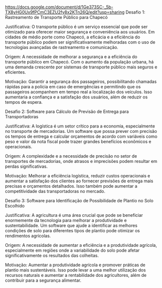 https://docs.google.com/document/d/1Ge373SC-_5b-TX8yHG0Ux9fPCmC3EZU2fy8x2KTn26Q/edit?usp=sharing
Desafio 1: Rastreamento de Transporte Público para Chapecó

Justificativa:
O transporte público é um serviço essencial que pode ser otimizado para oferecer maior segurança e conveniência aos usuários. Em cidades de médio porte como Chapecó, a eficácia e a eficiência do transporte público podem ser significativamente melhoradas com o uso de tecnologias avançadas de rastreamento e comunicação.

Origem:
A necessidade de melhorar a segurança e a eficiência do transporte público em Chapecó. Com o aumento da população urbana, há uma demanda crescente por sistemas de transporte público mais seguros e eficientes.

Motivação:
Garantir a segurança dos passageiros, possibilitando chamadas rápidas para a polícia em caso de emergências e permitindo que os passageiros acompanhem em tempo real a localização dos veículos. Isso aumentaria a confiança e a satisfação dos usuários, além de reduzir os tempos de espera.

Desafio 2: Software para Cálculo de Previsão de Entrega para Transportadoras

Justificativa:
A logística é um setor crítico para a economia, especialmente no transporte de mercadorias. Um software que possa prever com precisão os tempos de entrega e calcular orçamentos de acordo com variáveis como peso e valor da nota fiscal pode trazer grandes benefícios econômicos e operacionais.

Origem:
A complexidade e a necessidade de precisão no setor de transportes de mercadorias, onde atrasos e imprecisões podem resultar em perdas significativas.

Motivação:
Melhorar a eficiência logística, reduzir custos operacionais e aumentar a satisfação dos clientes ao fornecer previsões de entrega mais precisas e orçamentos detalhados. Isso também pode aumentar a competitividade das transportadoras no mercado.

Desafio 3: Software para Identificação de Possibilidade de Plantio no Solo Escolhido

Justificativa:
A agricultura é uma área crucial que pode se beneficiar enormemente da tecnologia para melhorar a produtividade e sustentabilidade. Um software que ajude a identificar as melhores condições de solo para diferentes tipos de plantio pode otimizar os rendimentos agrícolas.

Origem:
A necessidade de aumentar a eficiência e a produtividade agrícola, especialmente em regiões onde a variabilidade do solo pode afetar significativamente os resultados das colheitas.

Motivação:
Aumentar a produtividade agrícola e promover práticas de plantio mais sustentáveis. Isso pode levar a uma melhor utilização dos recursos naturais e aumentar a rentabilidade dos agricultores, além de contribuir para a segurança alimentar.
